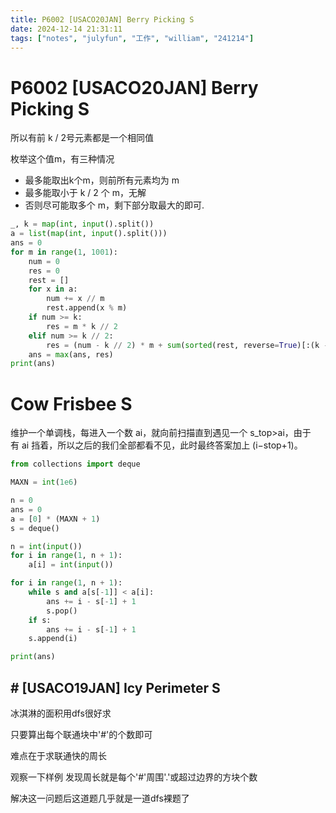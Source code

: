 ```yaml
---
title: P6002 [USACO20JAN] Berry Picking S
date: 2024-12-14 21:31:11
tags: ["notes", "julyfun", "工作", "william", "241214"]
---
```

# P6002 [USACO20JAN] Berry Picking S

所以有前 k / 2号元素都是一个相同值

枚举这个值m，有三种情况

- 最多能取出k个m，则前所有元素均为 m
- 最多能取小于 k / 2 个 m，无解
- 否则尽可能取多个 m，剩下部分取最大的即可.

```py
_, k = map(int, input().split())
a = list(map(int, input().split()))
ans = 0
for m in range(1, 1001):
    num = 0
    res = 0
    rest = []
    for x in a:
        num += x // m
        rest.append(x % m)
    if num >= k:
        res = m * k // 2
    elif num >= k // 2:
        res = (num - k // 2) * m + sum(sorted(rest, reverse=True)[:(k - num)])
    ans = max(ans, res)
print(ans)
```

# Cow Frisbee S

维护一个单调栈，每进入一个数 ai​，就向前扫描直到遇见一个 s_top​>ai​，由于有 ai​ 挡着，所以之后的我们全部都看不见，此时最终答案加上 (i−stop+1)。

```python
from collections import deque

MAXN = int(1e6)

n = 0
ans = 0
a = [0] * (MAXN + 1)
s = deque()

n = int(input())
for i in range(1, n + 1):
    a[i] = int(input())

for i in range(1, n + 1):
    while s and a[s[-1]] < a[i]:
        ans += i - s[-1] + 1
        s.pop()
    if s:
        ans += i - s[-1] + 1
    s.append(i)

print(ans)
```
## # [USACO19JAN] Icy Perimeter S

冰淇淋的面积用dfs很好求

只要算出每个联通块中'#'的个数即可

难点在于求联通快的周长

观察一下样例 发现周长就是每个'#'周围'.'或超过边界的方块个数

解决这一问题后这道题几乎就是一道dfs裸题了
